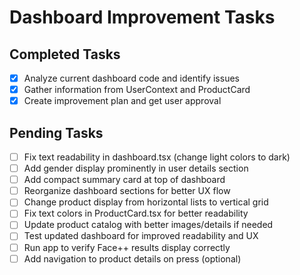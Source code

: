 # Dashboard Improvement Tasks

## Completed Tasks
- [x] Analyze current dashboard code and identify issues
- [x] Gather information from UserContext and ProductCard
- [x] Create improvement plan and get user approval

## Pending Tasks
- [ ] Fix text readability in dashboard.tsx (change light colors to dark)
- [ ] Add gender display prominently in user details section
- [ ] Add compact summary card at top of dashboard
- [ ] Reorganize dashboard sections for better UX flow
- [ ] Change product display from horizontal lists to vertical grid
- [ ] Fix text colors in ProductCard.tsx for better readability
- [ ] Update product catalog with better images/details if needed
- [ ] Test updated dashboard for improved readability and UX
- [ ] Run app to verify Face++ results display correctly
- [ ] Add navigation to product details on press (optional)
